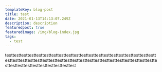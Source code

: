 ```yaml
---
templateKey: blog-post
title: test
date: 2021-01-13T14:13:07.249Z
description: description
featuredpost: true
featuredimage: /img/blog-index.jpg
tags:
  - test
---
```

testtesttesttesttesttesttesttesttesttesttesttesttesttesttesttesttesttesttesttesttesttesttesttesttesttesttesttesttesttesttesttesttesttesttesttesttesttesttesttesttesttesttesttesttesttesttesttesttesttest